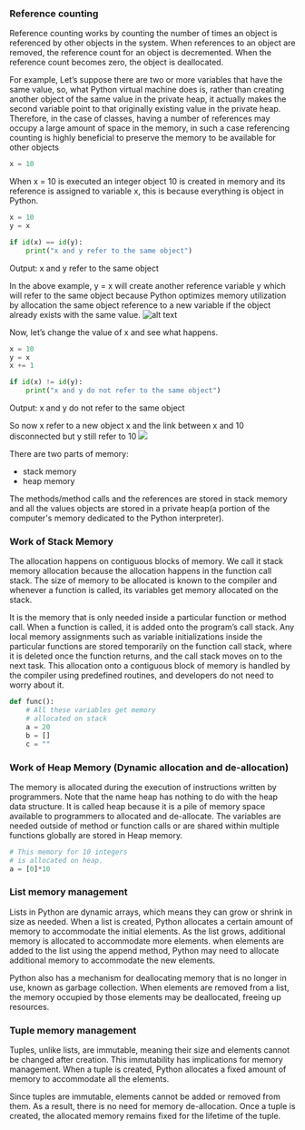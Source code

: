 ### Reference counting
Reference counting works by counting the number of times an object is referenced by other objects 
in the system. When references to an object are removed, the reference count for an object is decremented. 
When the reference count becomes zero, the object is deallocated.

For example, Let’s suppose there are two or more variables that have the same value, so, what Python 
virtual machine does is, rather than creating another object of the same value in the private heap, 
it actually makes the second variable point to that originally existing value in the private heap. 
Therefore, in the case of classes, having a number of references may occupy a large amount of space 
in the memory, in such a case referencing counting is highly beneficial to preserve the memory to be 
available for other objects

```python
x = 10 
```
When x = 10 is executed an integer object 10 is created in memory and its reference is assigned to 
variable x, this is because everything is object in Python.
```python
x = 10
y = x 

if id(x) == id(y): 
	print("x and y refer to the same object") 
```
Output: x and y refer to the same object

In the above example, y = x will create another reference variable y which will refer to the same object 
because Python optimizes memory utilization by allocation the same object reference to a new variable if 
the object already exists with the same value.
![alt text](C:\Users\md_salimuddin_ansari\PycharmProjects\practice_question\advanced_python\memory_management\memory-allocation-python-2.jpg)

Now, let’s change the value of x and see what happens.
```python
x = 10
y = x 
x += 1

if id(x) != id(y): 
	print("x and y do not refer to the same object") 
```
Output: x and y do not refer to the same object

So now x refer to a new object x and the link between x and 10 disconnected but y still refer to 10
![](C:\Users\md_salimuddin_ansari\PycharmProjects\practice_question\advanced_python\memory_management\memory-allocation-python-1.jpg)

There are two parts of memory:
* stack memory
* heap memory

The methods/method calls and the references are stored in stack memory and all the values objects are 
stored in a private heap(a portion of the computer's memory dedicated to the Python interpreter).

### Work of Stack Memory
The allocation happens on contiguous blocks of memory. We call it stack memory allocation because the allocation 
happens in the function call stack. The size of memory to be allocated is known to the compiler and whenever a 
function is called, its variables get memory allocated on the stack.

It is the memory that is only needed inside a particular function or method call. When a function is called, it 
is added onto the program’s call stack. Any local memory assignments such as variable initializations inside the 
particular functions are stored temporarily on the function call stack, where it is deleted once the function 
returns, and the call stack moves on to the next task. This allocation onto a contiguous block of memory is handled 
by the compiler using predefined routines, and developers do not need to worry about it.
```python
def func(): 
	# All these variables get memory 
	# allocated on stack 
	a = 20
	b = [] 
	c = ""
```

### Work of Heap Memory (Dynamic allocation and de-allocation)
The memory is allocated during the execution of instructions written by programmers. Note that the name heap has 
nothing to do with the heap data structure. It is called heap because it is a pile of memory space available to 
programmers to allocated and de-allocate. The variables are needed outside of method or function calls or are 
shared within multiple functions globally are stored in Heap memory.
```python
# This memory for 10 integers 
# is allocated on heap. 
a = [0]*10
```

### List memory management
Lists in Python are dynamic arrays, which means they can grow or shrink in size as needed. When a list is created, 
Python allocates a certain amount of memory to accommodate the initial elements. As the list grows, additional memory 
is allocated to accommodate more elements. when elements are added to the list using the append method, Python may 
need to allocate additional memory to accommodate the new elements.

Python also has a mechanism for deallocating memory that is no longer in use, known as garbage collection. When 
elements are removed from a list, the memory occupied by those elements may be deallocated, freeing up resources.

### Tuple memory management
Tuples, unlike lists, are immutable, meaning their size and elements cannot be changed after creation. This 
immutability has implications for memory management. When a tuple is created, Python allocates a fixed amount of 
memory to accommodate all the elements.

Since tuples are immutable, elements cannot be added or removed from them. As a result, there is no need for memory 
de-allocation. Once a tuple is created, the allocated memory remains fixed for the lifetime of the tuple.
